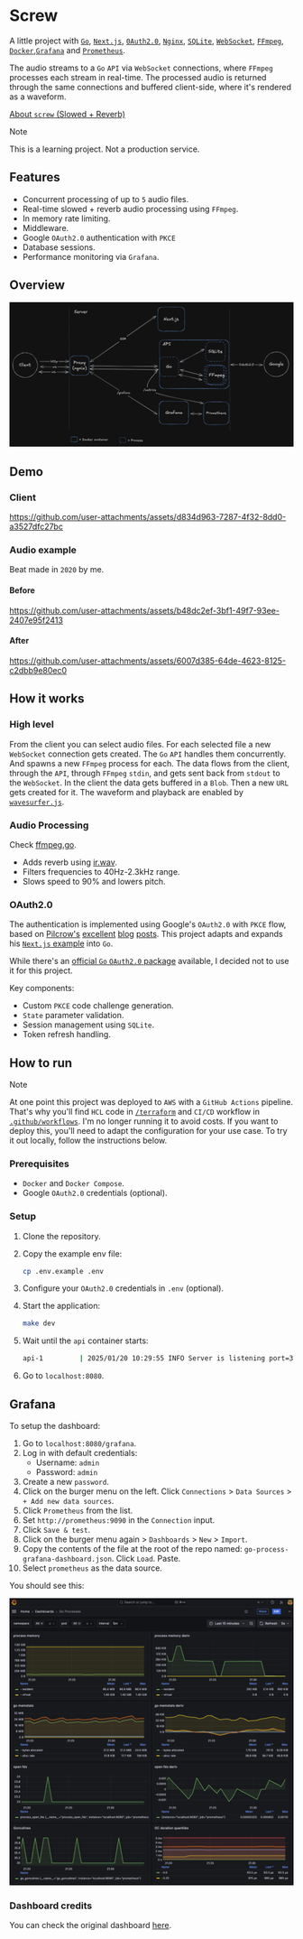 # Screw

A little project with [`Go`](https://go.dev/), [`Next.js`](https://nextjs.org/), [`0Auth2.0`](https://datatracker.ietf.org/doc/html/rfc6749), [`Nginx`](https://nginx.org/), [`SQLite`](https://sqlite.org/), [`WebSocket`](https://developer.mozilla.org/en-US/docs/Web/API/WebSocket), [`FFmpeg`](https://www.ffmpeg.org/), [`Docker`](https://www.docker.com/),[`Grafana`](https://grafana.com/) and [`Prometheus`](https://prometheus.io/).

The audio streams to a `Go` `API` via `WebSocket` connections, where `FFmpeg` processes each stream in real-time. The processed audio is returned through the same connections and buffered client-side, where it's rendered as a waveform.

[About `screw` (Slowed + Reverb)](https://en.wikipedia.org/wiki/Chopped_and_screwed#Slowed_and_reverb)

> [!NOTE]
> This is a learning project. Not a production service.

## Features

- Concurrent processing of up to `5` audio files.
- Real-time slowed + reverb audio processing using `FFmpeg`.
- In memory rate limiting.
- Middleware.
- Google `OAuth2.0` authentication with `PKCE`
- Database sessions.
- Performance monitoring via `Grafana`.

## Overview

![Overview diagram](docs/images/overview.png)

## Demo

### Client

https://github.com/user-attachments/assets/d834d963-7287-4f32-8dd0-a3527dfc27bc

### Audio example

Beat made in `2020` by me.

#### Before

https://github.com/user-attachments/assets/b48dc2ef-3bf1-49f7-93ee-2407e95f2413

#### After

https://github.com/user-attachments/assets/6007d385-64de-4623-8125-c2dbb9e80ec0

## How it works

### High level

From the client you can select audio files. For each selected file a new `WebSocket` connection gets created. The `Go` `API` handles them concurrently. And spawns a new `FFmpeg` process for each. The data flows from the client, through the `API`, through `FFmpeg` `stdin`, and gets sent back from `stdout` to the `WebSocket`. In the client the data gets buffered in a `Blob`. Then a new `URL` gets created for it. The waveform and playback are enabled by [`wavesurfer.js`](https://wavesurfer.xyz/).

### Audio Processing

Check [ffmpeg.go](api/ffmpeg/ffmpeg.go).

- Adds reverb using [ir.wav](api/audio/ir.wav).
- Filters frequencies to 40Hz-2.3kHz range.
- Slows speed to 90% and lowers pitch.

### OAuth2.0

The authentication is implemented using Google's `OAuth2.0` with `PKCE` flow, based on [Pilcrow's](https://github.com/pilcrowonpaper) [excellent](https://pilcrowonpaper.com/blog/oauth-guide/) [blog](https://pilcrowonpaper.com/blog/how-i-would-do-auth/) [posts](https://lucia-auth.com/). This project adapts and expands his [`Next.js` example](https://github.com/lucia-auth/example-nextjs-google-oauth) into `Go`.

While there's an [official `Go` `OAuth2.0` package](https://pkg.go.dev/golang.org/x/oauth2) available, I decided not to use it for this project.

Key components:

- Custom `PKCE` code challenge generation.
- `State` parameter validation.
- Session management using `SQLite`.
- Token refresh handling.

## How to run

> [!NOTE]
> At one point this project was deployed to `AWS` with a `GitHub Actions` pipeline. That's why you'll find `HCL` code in [`/terraform`](/terraform) and `CI/CD` workflow in [`.github/workflows`](.github/workflows/main.yaml.disabled). I'm no longer running it to avoid costs. If you want to deploy this, you'll need to adapt the configuration for your use case. To try it out locally, follow the instructions below.

### Prerequisites

- `Docker` and `Docker Compose`.
- Google `OAuth2.0` credentials (optional).

### Setup

1. Clone the repository.
2. Copy the example env file:

   ```bash
   cp .env.example .env
   ```

3. Configure your `OAuth2.0` credentials in `.env` (optional).
4. Start the application:

   ```bash
   make dev
   ```

5. Wait until the `api` container starts:

   ```bash
   api-1         | 2025/01/20 10:29:55 INFO Server is listening port=3000
   ```

6. Go to `localhost:8080`.

## Grafana

To setup the dashboard:

1. Go to `localhost:8080/grafana`.
2. Log in with default credentials:
   - Username: `admin`
   - Password: `admin`
3. Create a new `password`.
4. Click on the burger menu on the left. Click `Connections` > `Data Sources` > `+ Add new data sources`.
5. Click `Prometheus` from the list.
6. Set `http://prometheus:9090` in the `Connection` input.
7. Click `Save & test`.
8. Click on the burger menu again > `Dashboards` > `New` > `Import`.
9. Copy the contents of the file at the root of the repo named: `go-process-grafana-dashboard.json`. Click `Load`. Paste.
10. Select `prometheus` as the data source.

You should see this:

![Grafana dashboard](docs/images/grafana.png)

### Dashboard credits

You can check the original dashboard [here](https://grafana.com/grafana/dashboards/6671-go-processes/).
